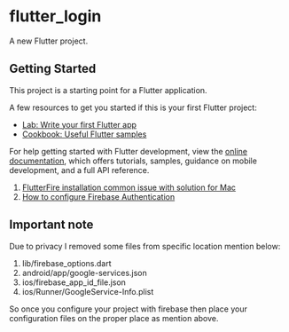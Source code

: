 # flutter_login

A new Flutter project.

## Getting Started

This project is a starting point for a Flutter application.

A few resources to get you started if this is your first Flutter project:

- [Lab: Write your first Flutter app](https://docs.flutter.dev/get-started/codelab)
- [Cookbook: Useful Flutter samples](https://docs.flutter.dev/cookbook)

For help getting started with Flutter development, view the
[online documentation](https://docs.flutter.dev/), which offers tutorials,
samples, guidance on mobile development, and a full API reference.

1. [FlutterFire installation common issue with solution for Mac](https://github.com/tango4567/solutions/issues/48)
2. [How to configure Firebase Authentication](https://firebase.flutter.dev/docs/ui/auth/integrating-your-first-screen)

## Important note

Due to privacy I removed some files from specific location mention below:

1. lib/firebase_options.dart
2. android/app/google-services.json
3. ios/firebase_app_id_file.json
4. ios/Runner/GoogleService-Info.plist

So once you configure your project with firebase then place your configuration files on the proper place as mention above.